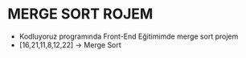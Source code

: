 # MERGE SORT ROJEM
- Kodluyoruz programında Front-End Eğitimimde  merge sort projem 
- [16,21,11,8,12,22] -> Merge Sort
